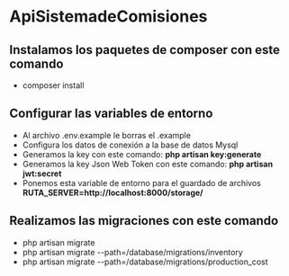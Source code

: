 # ApiSistemadeComisiones

## Instalamos los paquetes de composer con este comando
- composer install
## Configurar las variables de entorno

- Al archivo .env.example le borras el .example
- Configura los datos de conexión a la base de datos Mysql
- Generamos la key con este comando: <b>php artisan key:generate</b>
- Generamos la key Json Web Token con este comando: <b>php artisan jwt:secret</b>
- Ponemos esta variable de entorno para el guardado de archivos <b>RUTA_SERVER=http://localhost:8000/storage/</b>

## Realizamos las migraciones con este comando

- php artisan migrate
- php artisan migrate --path=/database/migrations/inventory
- php artisan migrate --path=/database/migrations/production_cost

